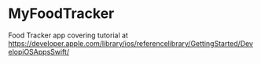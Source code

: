 # MyFoodTracker
Food Tracker app covering tutorial at https://developer.apple.com/library/ios/referencelibrary/GettingStarted/DevelopiOSAppsSwift/
